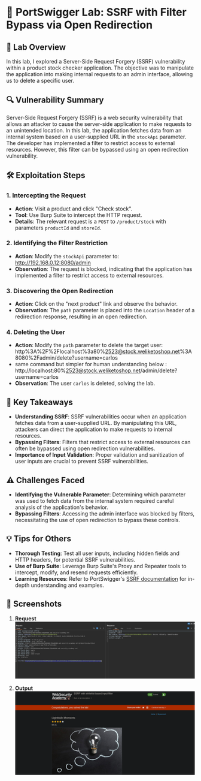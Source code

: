 # 🧪 PortSwigger Lab: SSRF with Filter Bypass via Open Redirection

## 🎯 Lab Overview

In this lab, I explored a Server-Side Request Forgery (SSRF) vulnerability within a product stock checker application. The objective was to manipulate the application into making internal requests to an admin interface, allowing us to delete a specific user.

## 🔍 Vulnerability Summary

Server-Side Request Forgery (SSRF) is a web security vulnerability that allows an attacker to cause the server-side application to make requests to an unintended location. In this lab, the application fetches data from an internal system based on a user-supplied URL in the `stockApi` parameter. The developer has implemented a filter to restrict access to external resources. However, this filter can be bypassed using an open redirection vulnerability.

## 🛠️ Exploitation Steps

### 1. Intercepting the Request

- **Action**: Visit a product and click "Check stock".
- **Tool**: Use Burp Suite to intercept the HTTP request.
- **Details**: The relevant request is a `POST` to `/product/stock` with parameters `productId` and `storeId`.

### 2. Identifying the Filter Restriction

- **Action**: Modify the `stockApi` parameter to:
    http://192.168.0.12:8080/admin
- **Observation**: The request is blocked, indicating that the application has implemented a filter to restrict access to external resources.

### 3. Discovering the Open Redirection

- **Action**: Click on the "next product" link and observe the behavior.
- **Observation**: The `path` parameter is placed into the `Location` header of a redirection response, resulting in an open redirection.

### 4. Deleting the User
- **Action**: Modify the `path` parameter to delete the target user:                
http%3A%2F%2Flocalhost%3a80%2523@stock.weliketoshop.net%3A8080%2Fadmin/delete?username=carlos
- same command but simpler for human understanding below :                                    
http://localhost:80%2523@stock.weliketoshop.net/admin/delete?username=carlos
- **Observation**: The user `carlos` is deleted, solving the lab.

## 🧠 Key Takeaways

- **Understanding SSRF**: SSRF vulnerabilities occur when an application fetches data from a user-supplied URL. By manipulating this URL, attackers can direct the application to make requests to internal resources.
- **Bypassing Filters**: Filters that restrict access to external resources can often be bypassed using open redirection vulnerabilities.
- **Importance of Input Validation**: Proper validation and sanitization of user inputs are crucial to prevent SSRF vulnerabilities.

## ⚠️ Challenges Faced

- **Identifying the Vulnerable Parameter**: Determining which parameter was used to fetch data from the internal system required careful analysis of the application's behavior.
- **Bypassing Filters**: Accessing the admin interface was blocked by filters, necessitating the use of open redirection to bypass these controls.

## 💡 Tips for Others

- **Thorough Testing**: Test all user inputs, including hidden fields and HTTP headers, for potential SSRF vulnerabilities.
- **Use of Burp Suite**: Leverage Burp Suite's Proxy and Repeater tools to intercept, modify, and resend requests efficiently.
- **Learning Resources**: Refer to PortSwigger's [SSRF documentation](https://portswigger.net/web-security/ssrf) for in-depth understanding and examples.

## 📸 Screenshots

1. **Request**  
 ![Intercepted Request](https://github.com/Harbeer-Singh/Portswigger-Labs/blob/main/SSRF/LAB-4/images/1.png)

2. **Output**  
 ![Modified Request](https://github.com/Harbeer-Singh/Portswigger-Labs/blob/main/SSRF/LAB-4/images/2.png)

